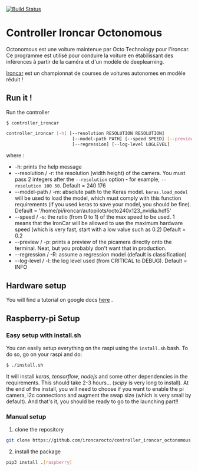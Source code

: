 [![Build Status](https://travis-ci.org/ironcarocto/controller_ironcar_octonomous.svg?branch=master)](https://travis-ci.org/ironcarocto/controller_ironcar_octonomous)

# Controller Ironcar Octonomous

Octonomous est une voiture maintenue par Octo Technology pour l'ironcar.
Ce programme est utilisé pour conduire la voiture en étabilissant
des inférences à partir de la caméra et d'un modèle de deeplearning.

[Ironcar](http://ironcar.org/) est un championnat de courses de voitures
autonomes en modèle réduit !

## Run it !

Run the controller
 
```console
$ controller_ironcar
``` 

```bash
controller_ironcar [-h] [--resolution RESOLUTION RESOLUTION]
                         [--model-path PATH] [--speed SPEED] [--preview]
                         [--regression] [--log-level LOGLEVEL]
```

where :
* -h: prints the help message
* --resolution / -r: the resolution (width height) of the camera. You must 
pass 2 integers after the `--resolution` option - for example, 
`--resolution 100 50`. Default = 240 176
* --model-path / -m: absolute path to the Keras model. `keras.load_model` will 
be used to load the model, which must comply with this function requirements 
(if you used keras to save your model, you should be fine). 
Default = '/home/pi/ironcar/autopilots/octo240x123_nvidia.hdf5'
* --speed / -s: the ratio (from 0 to 1) of the max speed to be used. 1 means 
that the IronCar will be allowed to use the maximum hardware speed (which is 
very fast, start with a low value such as 0.2) Default = 0.2
* --preview / -p: prints a preview of the picamera directly onto the terminal. 
Neat, but you probably don't want that in production.
* --regression / -R: assume a regression model (default is classification)
* --log-level / -l: the log level used (from CRITICAL to DEBUG). Default = INFO

## Hardware setup

You will find a tutorial on google docs [here](https://docs.google.com/document/d/1jyRhlbmthMA_DuuulYnzUT38okIF_KFZH0a4hh8NCg8/edit?usp=sharing)  .

## Raspberry-pi Setup

### Easy setup with install.sh

You can easily setup everything on the raspi using the `install.sh` bash. To do so, go on your raspi and do:
``` sh
$ ./install.sh
```

It will install *keras*, *tensorflow*, *nodejs* and some other dependencies in the requirements. This should take 2-3 hours... (*scipy* is very long to install). At the end of the install, you will need to choose if you want to enable the pi camera, i2c connections and augment the swap size (which is very small by default). 
And that's it, you should be ready to go to the launching part!!

### Manual setup

1. clone the repository

```bash
git clone https://github.com/ironcarocto/controller_ironcar_octonomous
```

2. install the package

```bash
pip3 install .[raspberry]
```